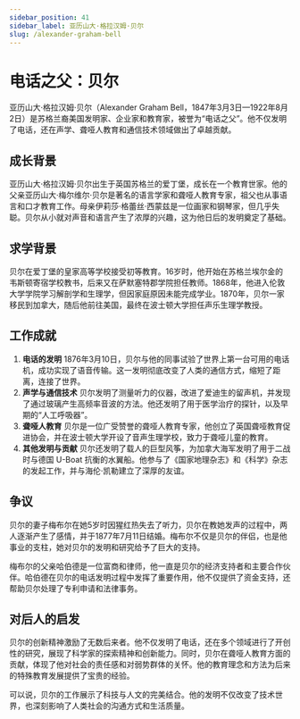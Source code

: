 ```yaml
---
sidebar_position: 41
sidebar_label: 亚历山大·格拉汉姆·贝尔
slug: /alexander-graham-bell
---
```


# 电话之父：贝尔

亚历山大·格拉汉姆·贝尔（Alexander Graham Bell，1847年3月3日—1922年8月2日）是苏格兰裔美国发明家、企业家和教育家，被誉为“电话之父”。他不仅发明了电话，还在声学、聋哑人教育和通信技术领域做出了卓越贡献。

## 成长背景

亚历山大·格拉汉姆·贝尔出生于英国苏格兰的爱丁堡，成长在一个教育世家。他的父亲亚历山大·梅尔维尔·贝尔是著名的语言学家和聋哑人教育专家，祖父也从事语言和口才教育工作。母亲伊莉莎·格蕾丝·西蒙兹是一位画家和钢琴家，但几乎失聪。贝尔从小就对声音和语言产生了浓厚的兴趣，这为他日后的发明奠定了基础。

## 求学背景

贝尔在爱丁堡的皇家高等学校接受初等教育。16岁时，他开始在苏格兰埃尔金的韦斯顿寄宿学校教书，后来又在萨默塞特郡学院担任教师。1868年，他进入伦敦大学学院学习解剖学和生理学，但因家庭原因未能完成学业。1870年，贝尔一家移民到加拿大，随后他前往美国，最终在波士顿大学担任声乐生理学教授。

## 工作成就

1. **电话的发明**
   1876年3月10日，贝尔与他的同事试验了世界上第一台可用的电话机，成功实现了语音传输。这一发明彻底改变了人类的通信方式，缩短了距离，连接了世界。
2. **声学与通信技术**
   贝尔发明了测量听力的仪器，改进了爱迪生的留声机，并发现了通过玻璃产生高频率音波的方法。他还发明了用于医学治疗的探针，以及早期的“人工呼吸器”。
3. **聋哑人教育**
   贝尔是一位广受赞誉的聋哑人教育专家，他创立了英国聋哑教育促进协会，并在波士顿大学开设了音声生理学校，致力于聋哑儿童的教育。
4. **其他发明与贡献**
   贝尔还发明了载人的巨型风筝，为加拿大海军发明了用于二战时与德国 U-Boat 抗衡的水翼船。他参与了《国家地理杂志》和《科学》杂志的发起工作，并与海伦·凯勒建立了深厚的友谊。

## 争议

贝尔的妻子梅布尔在她5岁时因猩红热失去了听力，贝尔在教她发声的过程中，两人逐渐产生了感情，并于1877年7月11日结婚。梅布尔不仅是贝尔的伴侣，也是他事业的支柱，她对贝尔的发明和研究给予了巨大的支持。

梅布尔的父亲哈伯德是一位富商和律师，他一直是贝尔的经济支持者和主要合作伙伴。哈伯德在贝尔的电话发明过程中发挥了重要作用，他不仅提供了资金支持，还帮助贝尔处理了专利申请和法律事务。

## 对后人的启发

贝尔的创新精神激励了无数后来者。他不仅发明了电话，还在多个领域进行了开创性的研究，展现了科学家的探索精神和创新能力。同时，贝尔在聋哑人教育方面的贡献，体现了他对社会的责任感和对弱势群体的关怀。他的教育理念和方法为后来的特殊教育发展提供了宝贵的经验。

可以说，贝尔的工作展示了科技与人文的完美结合。他的发明不仅改变了技术世界，也深刻影响了人类社会的沟通方式和生活质量。




